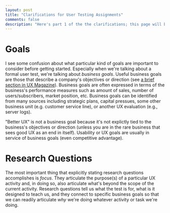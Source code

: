```yaml
---
layout: post
title: "Clarifications for User Testing Assignments"
comments: false
description: "Here's part 1 of the the clarifications; this page will be updated over the weekend."
---
```


# Goals

I see some confusion about what particular kind of goals are important to consider before getting started. Especially when we're talking about a formal user test, we're talking about *business goals*. Useful business goals are those that describe a company's objectives or direction (see [a brief section in UX Magazine](http://uxpamagazine.org/aligning_ux_business_goals/)). Business goals are often expressed in terms of the business's performance measures such as amount of sales, number of users/subscribers, market position, etc. Business goals can be identified from many sources including strategic plans, capital pressues, some other business unit (e.g. customer service line), or another UX evaluation (e.g., server logs).

"Better UX" is not a business goal because it's not explictly tied to the business's objectives or direction (unless you are in the rare business that sees good UX as an end in itself). Usability or UX goals are usually in service of business goals (even competitive advantage).

# Research Questions

The most important thing that explicitly stating research questions accomplishes is *focus*. They articulate the purpose(s) of a particular UX activity and, in doing so, also articulate what's beyond the scope of the current activity. Research questions tell us what the test is for, what is it designed to teach us, and they connect to specific business  goals so that we can readily articulate *why* we're doing whatever activity or task we're doing.

